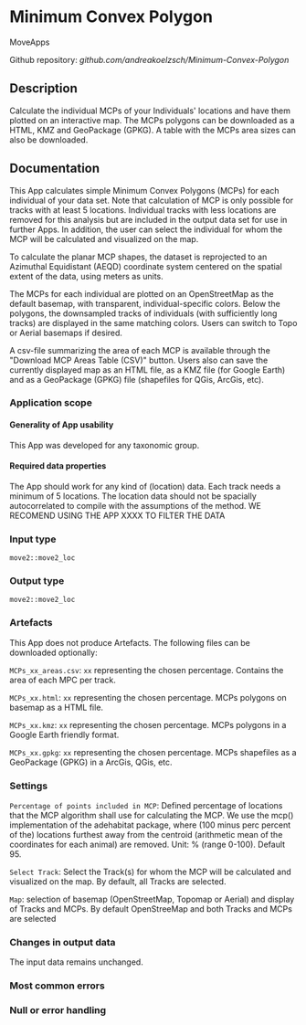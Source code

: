 # Minimum Convex Polygon

MoveApps

Github repository: *github.com/andreakoelzsch/Minimum-Convex-Polygon*
  
  
## Description
Calculate the individual MCPs of your Individuals' locations and have them plotted on an interactive map. The MCPs polygons can be downloaded as a HTML, KMZ and GeoPackage (GPKG). A table with the MCPs area sizes can also be downloaded.

## Documentation
This App calculates simple Minimum Convex Polygons (MCPs) for each individual of your data set. Note that calculation of MCP is only possible for tracks with at least 5 locations. Individual tracks with less locations are removed for this analysis but are included in the output data set for use in further Apps. 
In addition, the user can select the individual for whom the MCP will be calculated and visualized on the map.

To calculate the planar MCP shapes, the dataset is reprojected to an Azimuthal Equidistant (AEQD) coordinate system centered on the spatial extent of the data, using meters as units.

The MCPs for each individual are plotted on an OpenStreetMap as the default basemap, with transparent, individual-specific colors. Below the polygons, the downsampled tracks of individuals (with sufficiently long tracks) are displayed in the same matching colors. Users can switch to Topo or Aerial basemaps if desired.

A csv-file summarizing the area of each MCP is available through the "Download MCP Areas Table (CSV)" button. 
Users also can save the currently displayed map as an HTML file, as a KMZ file (for Google Earth) and as a GeoPackage (GPKG) file (shapefiles for QGis, ArcGis, etc).
  
### Application scope
#### Generality of App usability
This App was developed for any taxonomic group. 

#### Required data properties
The App should work for any kind of (location) data. Each track needs a minimum of 5 locations. The location data should not be spacially autocorrelated to compile with the assumptions of the method. WE RECOMEND USING THE APP XXXX TO FILTER THE DATA 

### Input type
`move2::move2_loc`

### Output type
`move2::move2_loc`

### Artefacts
This App does not produce Artefacts. The following files can be downloaded optionally:

`MCPs_xx_areas.csv`: `xx` representing the chosen percentage. Contains the area of each MPC per track.

`MCPs_xx.html`: `xx` representing the chosen percentage. MCPs polygons on basemap as a HTML file.

`MCPs_xx.kmz`: `xx` representing the chosen percentage. MCPs polygons in a Google Earth friendly format.

`MCPs_xx.gpkg`: `xx` representing the chosen percentage. MCPs shapefiles as a GeoPackage (GPKG) in a ArcGis, QGis, etc.

### Settings 
`Percentage of points included in MCP`: Defined percentage of locations that the MCP algorithm shall use for calculating the MCP. We use the mcp() implementation of the adehabitat package, where (100 minus perc percent of the) locations furthest away from the centroid (arithmetic mean of the coordinates for each animal) are removed. Unit: % (range 0-100). Default 95.

`Select Track`: Select the Track(s) for whom the MCP will be calculated and visualized on the map. By default, all Tracks are selected.

`Map`: selection of basemap (OpenStreetMap, Topomap or Aerial) and display of Tracks and MCPs. By default OpenStreeMap and both Tracks and MCPs are selected 


### Changes in output data
The input data remains unchanged.

### Most common errors

### Null or error handling
